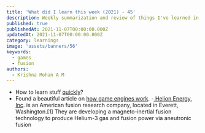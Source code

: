 ```yaml
---
title: 'What did I learn this week (2021) - 45'
description: Weekly summarization and review of things I've learned in the first week of November 2021 
published: true
publishedAt: 2021-11-07T00:00:00.000Z
updatedAt: 2021-11-07T00:00:00.000Z
category: learnings
image: 'assets/banners/56'
keywords: 
  - games
  - fusion
authors:
  - Krishna Mohan A M
---
```


- How to learn stuff [quickly](https://www.joshwcomeau.com/blog/how-to-learn-stuff-quickly/#%2F%2F%2F%2F%2F%2F/)?
- Found a beautiful article on [how game engines work](https://www.haroldserrano.com/blog/how-do-i-build-a-game-engine).
-[ Helion Energy, Inc](https://www.helionenergy.com/). is an American fusion research company, located in Everett, Washington.[1] They are developing a magneto-inertial fusion technology to produce Helium-3 gas and fusion power via aneutronic fusion